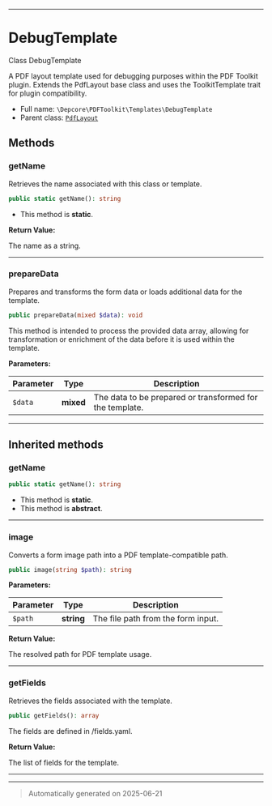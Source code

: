 ***

# DebugTemplate

Class DebugTemplate

A PDF layout template used for debugging purposes within the PDF Toolkit plugin.
Extends the PdfLayout base class and uses the ToolkitTemplate trait for plugin compatibility.

* Full name: `\Depcore\PDFToolkit\Templates\DebugTemplate`
* Parent class: [`PdfLayout`](../../../Initbiz/Pdfgenerator/Classes/PdfLayout.md)




## Methods


### getName

Retrieves the name associated with this class or template.

```php
public static getName(): string
```



* This method is **static**.





**Return Value:**

The name as a string.




***

### prepareData

Prepares and transforms the form data or loads additional data for the template.

```php
public prepareData(mixed $data): void
```

This method is intended to process the provided data array, allowing for
transformation or enrichment of the data before it is used within the template.






**Parameters:**

| Parameter | Type | Description |
|-----------|------|-------------|
| `$data` | **mixed** | The data to be prepared or transformed for the template. |





***


## Inherited methods


### getName



```php
public static getName(): string
```



* This method is **static**.
* This method is **abstract**.







***

### image

Converts a form image path into a PDF template-compatible path.

```php
public image(string $path): string
```








**Parameters:**

| Parameter | Type | Description |
|-----------|------|-------------|
| `$path` | **string** | The file path from the form input. |


**Return Value:**

The resolved path for PDF template usage.




***

### getFields

Retrieves the fields associated with the template.

```php
public getFields(): array
```

The fields are defined in <templateclassname>/fields.yaml.







**Return Value:**

The list of fields for the template.




***


***
> Automatically generated on 2025-06-21
